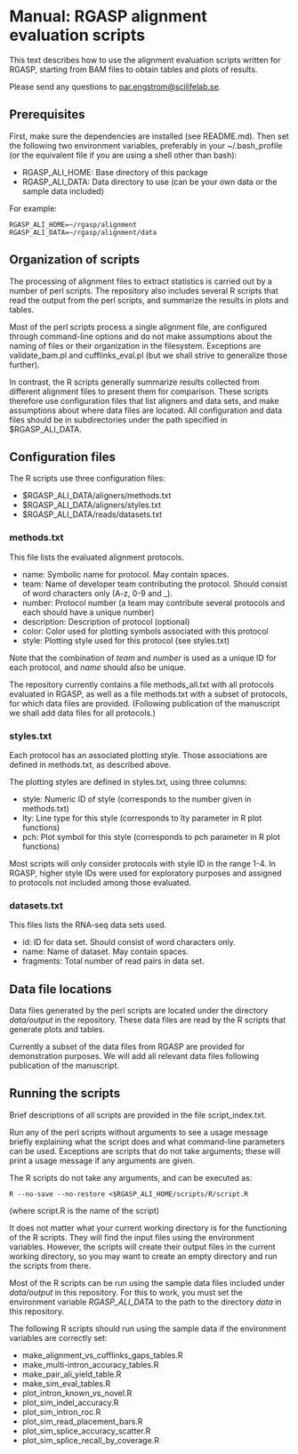 Manual: RGASP alignment evaluation scripts
==========================================

This text describes how to use the alignment evaluation scripts
written for RGASP, starting from BAM files to obtain tables and plots
of results.

Please send any questions to par.engstrom@scilifelab.se.

Prerequisites
-------------

First, make sure the dependencies are installed (see README.md). Then
set the following two environment variables, preferably in your
~/.bash_profile (or the equivalent file if you are using a shell other
than bash):

- RGASP_ALI_HOME: Base directory of this package
- RGASP_ALI_DATA: Data directory to use (can be your own data or the sample data included)

For example:

    RGASP_ALI_HOME=~/rgasp/alignment
    RGASP_ALI_DATA=~/rgasp/alignment/data

Organization of scripts
-----------------------

The processing of alignment files to extract statistics is carried out
by a number of perl scripts. The repository also includes several
R scripts that read the output from the perl scripts, and summarize
the results in plots and tables.

Most of the perl scripts process a single alignment file, are
configured through command-line options and do not make
assumptions about the naming of files or their organization in the
filesystem. Exceptions are validate_bam.pl and cufflinks_eval.pl (but
we shall strive to generalize those further).

In contrast, the R scripts generally summarize results collected from
different alignment files to present them for comparison. These
scripts therefore use configuration files that list aligners and data
sets, and make assumptions about where data files are located. All
configuration and data files should be in subdirectories under the
path specified in $RGASP_ALI_DATA.

Configuration files
-------------------

The R scripts use three configuration files:

- $RGASP_ALI_DATA/aligners/methods.txt
- $RGASP_ALI_DATA/aligners/styles.txt
- $RGASP_ALI_DATA/reads/datasets.txt

### methods.txt ###

This file lists the evaluated alignment protocols.

- name: Symbolic name for protocol. May contain spaces.
- team: Name of developer team contributing the protocol. Should
  consist of word characters only (A-z, 0-9 and _).
- number: Protocol number (a team may contribute several protocols and each should have a unique number)
- description: Description of protocol (optional)
- color: Color used for plotting symbols associated with this protocol
- style: Plotting style used for this protocol (see styles.txt)

Note that the combination of _team_ and _number_ is used as a unique
ID for each protocol, and _name_ should also be unique.

The repository currently contains a file methods_all.txt with all
protocols evaluated in RGASP, as well as a file methods.txt with a
subset of protocols, for which data files are provided. (Following
publication of the manuscript we shall add data files for all
protocols.)

### styles.txt ###

Each protocol has an associated plotting style. Those associations are
defined in methods.txt, as described above.

The plotting styles are defined in styles.txt, using three columns:

- style: Numeric ID of style (corresponds to the number given in methods.txt)
- lty: Line type for this style (corresponds to lty parameter in R plot functions)
- pch: Plot symbol for this style (corresponds to pch parameter in R plot functions)

Most scripts will only consider protocols with style ID in the range
1-4. In RGASP, higher style IDs were used for exploratory purposes and
assigned to protocols not included among those evaluated.

### datasets.txt ###

This files lists the RNA-seq data sets used.

- id: ID for data set. Should consist of word characters only.
- name: Name of dataset. May contain spaces.
- fragments: Total number of read pairs in data set.

Data file locations
-------------------

Data files generated by the perl scripts are located under the
directory _data/output_ in the repository. These data files are read by the
R scripts that generate plots and tables.

Currently a subset of the data files from RGASP are provided for
demonstration purposes. We will add all relevant data files following
publication of the manuscript.

Running the scripts
-------------------

Brief descriptions of all scripts are provided in the file script_index.txt.

Run any of the perl scripts without arguments to see a usage message
briefly explaining what the script does and what command-line
parameters can be used. Exceptions are scripts that do not take
arguments; these will print a usage message if any arguments are given.

The R scripts do not take any arguments, and can be executed as:

    R --no-save --no-restore <$RGASP_ALI_HOME/scripts/R/script.R

(where script.R is the name of the script)

It does not matter what your current working directory is for the
functioning of the R scripts. They will find the input files using the
environment variables. However, the scripts will create their output
files in the current working directory, so you may want to create an
empty directory and run the scripts from there.

Most of the R scripts can be run using the sample data files included
under *data/output* in this repository. For this to work, you must set
the environment variable *RGASP_ALI_DATA* to the path to the 
directory *data* in this repository.

The following R scripts should run using the sample data if the
environment variables are correctly set:

- make_alignment_vs_cufflinks_gaps_tables.R
- make_multi-intron_accuracy_tables.R
- make_pair_ali_yield_table.R
- make_sim_eval_tables.R
- plot_intron_known_vs_novel.R
- plot_sim_indel_accuracy.R
- plot_sim_intron_roc.R
- plot_sim_read_placement_bars.R
- plot_sim_splice_accuracy_scatter.R
- plot_sim_splice_recall_by_coverage.R
